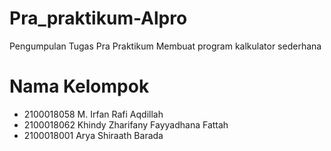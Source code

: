 # Pra_praktikum-Alpro
Pengumpulan Tugas Pra Praktikum
Membuat program kalkulator sederhana

# Nama Kelompok
- 2100018058 M. Irfan Rafi Aqdillah
- 2100018062 Khindy Zharifany Fayyadhana Fattah
- 2100018001 Arya Shiraath Barada
